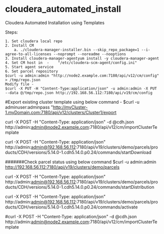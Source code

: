 # cloudera_automated_install
Cloudera Automated Installation using Templates


Steps:

	1. Set cloudera local repo
	2. Install CM
		a. ./cloudera-manager-installer.bin --skip_repo_package=1 --i-agree-to-all-licenses --noprompt --noreadme --nooptions
	3. Install cloudera-manager-agentyum install -y cloudera-manager-agent
	4. Set CM host in  -    "/etc/cloudera-scm-agent/config.ini"
	5. Start agent service
	6. Set parcel repository
	$curl -u admin:admin "http://node2.example.com:7180/api/v12/cm/config" > /tmp/repo.json
	Modify file - 
	$curl -X PUT -H "Content-Type:application/json" -u admin:admin -X PUT --data @/tmp/repo.json http://192.168.56.112:7180/api/v19/cm/config

#Export existing cluster template using below command -
$curl -u adminuser:adminpass "http://myCluster-1.myDomain.com:7180/api/v12/clusters/Cluster1/export

curl -X POST -H "Content-Type: application/json" -d @cdh.json  http://admin:admin@node2.example.com:7180/api/v12/cm/importClusterTemplate

curl -X POST -H "Content-Type: application/json" http://admin:admin@192.168.56.112:7180/api/v19/clusters/demo/parcels/products/CDH/versions/5.14.0-1.cdh5.14.0.p0.24/commands/startDownload

#######Check parcel status using below command
$curl -u admin:admin http://192.168.56.112:7180/api/v19/clusters/demo/parcels

curl -X POST -H "Content-Type: application/json" http://admin:admin@192.168.56.112:7180/api/v19/clusters/demo/parcels/products/CDH/versions/5.14.0-1.cdh5.14.0.p0.24/commands/startDistribution

curl -X POST -H "Content-Type: application/json" http://admin:admin@192.168.56.112:7180/api/v19/clusters/demo/parcels/products/CDH/versions/5.14.0-1.cdh5.14.0.p0.24/commands/activate

#curl -X POST -H "Content-Type: application/json" -d @cdh.json  http://admin:admin@node2.example.com:7180/api/v12/cm/importClusterTemplate
